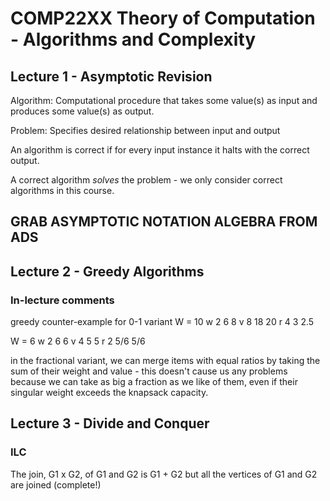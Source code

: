 # COMP22XX Theory of Computation - Algorithms and Complexity

## Lecture 1 - Asymptotic Revision

Algorithm: Computational procedure that takes some value(s) as input and produces some value(s) as output.

Problem: Specifies desired relationship between input and output

An algorithm is correct if for every input instance it halts with the correct output.

A correct algorithm *solves* the problem - we only consider correct algorithms in this course.

## **GRAB ASYMPTOTIC NOTATION ALGEBRA FROM ADS**

## Lecture 2 - Greedy Algorithms

### In-lecture comments

greedy counter-example for 0-1 variant
W = 10
w  2  6   8
v  8  18  20
r  4  3   2.5

W = 6
w  2  6    6
v  4  5    5
r  2  5/6  5/6

in the fractional variant, we can merge items with equal ratios by taking the sum of their weight and value - this doesn't cause us any problems because we can take as big a fraction as we like of them, even if their singular weight exceeds the knapsack capacity.

## Lecture 3 - Divide and Conquer

### ILC

The join, G1 x G2, of G1 and G2 is G1 + G2 but all the vertices of G1 and G2 are joined (complete!)
